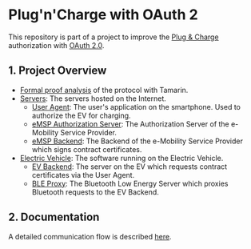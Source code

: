 # Plug'n'Charge with OAuth 2

This repository is part of a project to improve the [Plug & Charge](https://de.wikipedia.org/wiki/ISO_15118) authorization with [OAuth 2.0](https://datatracker.ietf.org/doc/html/rfc6749).


## 1. Project Overview

- [Formal proof analysis](./Tamarin/README.md) of the protocol with Tamarin.
- [Servers](./servers/README.md): The servers hosted on the Internet.
  - [User Agent](./servers/user-agent/README.md): The user's application on the smartphone. Used to authorize the EV for charging.
  - [eMSP Authorization Server](./servers/emsp-as/README.md): The Authorization Server of the e-Mobility Service Provider.
  - [eMSP Backend](./servers/emsp-backend/README.md): The Backend of the e-Mobility Service Provider which signs contract certificates.
- [Electric Vehicle](./ev/README.md): The software running on the Electric Vehicle.
  - [EV Backend](./ev/ev-backend/README.md): The server on the EV which requests contract certificates via the User Agent.
  - [BLE Proxy](./ev/ble-proxy/README.md): The Bluetooth Low Energy Server which proxies Bluetooth requests to the EV Backend.


## 2. Documentation

A detailed communication flow is described [here](./docs.md).
